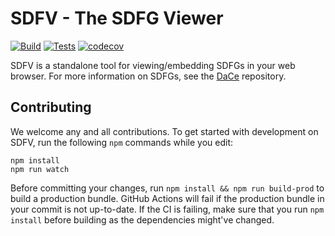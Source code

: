# SDFV - The SDFG Viewer

[![Build](https://github.com/spcl/dace-webclient/actions/workflows/build.yml/badge.svg)](https://github.com/spcl/dace-webclient/actions/workflows/build.yml)
[![Tests](https://github.com/spcl/dace-webclient/actions/workflows/test.yml/badge.svg)](https://github.com/spcl/dace-webclient/actions/workflows/test.yml)
[![codecov](https://codecov.io/gh/spcl/dace-webclient/branch/master/graph/badge.svg?token=K2PCAAUTNU)](https://codecov.io/gh/spcl/dace-webclient)

SDFV is a standalone tool for viewing/embedding SDFGs in your web browser. For more
information on SDFGs, see the [DaCe](https://www.github.com/spcl/dace)
repository.

## Contributing

We welcome any and all contributions. To get started with development on SDFV,
run the following `npm` commands while you edit:

```
npm install
npm run watch
```

Before committing your changes, run `npm install && npm run build-prod` to build
a production bundle. GitHub Actions will fail if the production bundle in your
commit is not up-to-date. If the CI is failing, make sure that you run
`npm install` before building as the dependencies might've changed.
